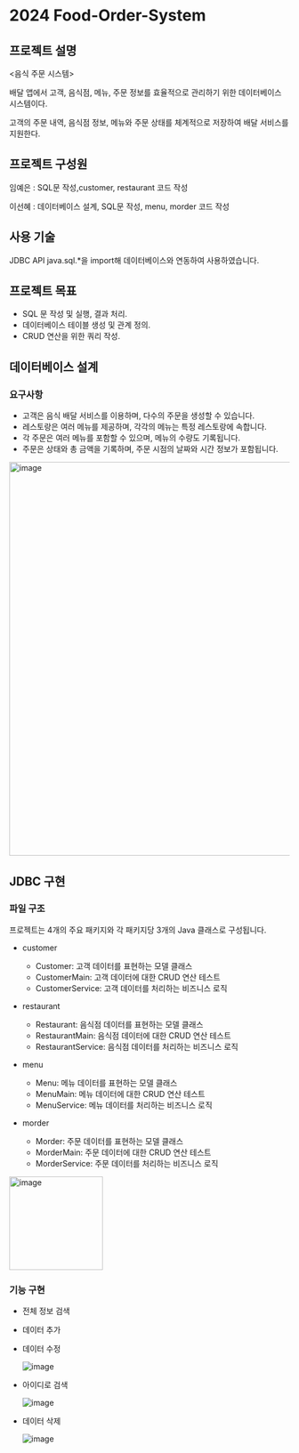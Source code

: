 # 2024 Food-Order-System

## 프로젝트 설명
<음식 주문 시스템> 

배달 앱에서 고객, 음식점, 메뉴, 주문 정보를 효율적으로 관리하기 위한 데이터베이스 시스템이다. 

고객의 주문 내역, 음식점 정보, 메뉴와 주문 상태를 체계적으로 저장하여 배달 서비스를 지원한다.

## 프로젝트 구성원

임예은 : SQL문 작성,customer, restaurant 코드 작성

이선혜 : 데이터베이스 설계, SQL문 작성, menu, morder 코드 작성

## 사용 기술
JDBC API java.sql.*을 import해 데이터베이스와 연동하여 사용하였습니다.

## 프로젝트 목표
- SQL 문 작성 및 실행, 결과 처리.
- 데이터베이스 테이블 생성 및 관계 정의.
- CRUD 연산을 위한 쿼리 작성.

## 데이터베이스 설계
### 요구사항
- 고객은 음식 배달 서비스를 이용하며, 다수의 주문을 생성할 수 있습니다.
- 레스토랑은 여러 메뉴를 제공하며, 각각의 메뉴는 특정 레스토랑에 속합니다.
- 각 주문은 여러 메뉴를 포함할 수 있으며, 메뉴의 수량도 기록됩니다.
- 주문은 상태와 총 금액을 기록하며, 주문 시점의 날짜와 시간 정보가 포함됩니다.
<img width="708" alt="image" src="https://github.com/user-attachments/assets/5c05123d-0fad-4055-924a-b618c30d14e2" />

## JDBC 구현
### 파일 구조
프로젝트는 4개의 주요 패키지와 각 패키지당 3개의 Java 클래스로 구성됩니다.
- customer
  - Customer: 고객 데이터를 표현하는 모델 클래스
  - CustomerMain: 고객 데이터에 대한 CRUD 연산 테스트
  - CustomerService: 고객 데이터를 처리하는 비즈니스 로직
    
- restaurant
  - Restaurant: 음식점 데이터를 표현하는 모델 클래스
  - RestaurantMain: 음식점 데이터에 대한 CRUD 연산 테스트
  - RestaurantService: 음식점 데이터를 처리하는 비즈니스 로직
    
- menu
  - Menu: 메뉴 데이터를 표현하는 모델 클래스
  - MenuMain: 메뉴 데이터에 대한 CRUD 연산 테스트
  - MenuService: 메뉴 데이터를 처리하는 비즈니스 로직
    
- morder
  - Morder: 주문 데이터를 표현하는 모델 클래스
  - MorderMain: 주문 데이터에 대한 CRUD 연산 테스트
  - MorderService: 주문 데이터를 처리하는 비즈니스 로직
<img width="168" alt="image" src="https://github.com/user-attachments/assets/727f298d-d5e9-4af1-a6e1-78a2b10f8ada" />

### 기능 구현
- 전체 정보 검색
- 데이터 추가
- 데이터 수정
	           
  ![image](https://github.com/user-attachments/assets/afac15d4-5223-4e10-921e-06f848fcfe14)
- 아이디로 검색
  	           
  ![image](https://github.com/user-attachments/assets/3cf8996b-0cf2-45ba-a551-92388844f651)
- 데이터 삭제
  	         
  ![image](https://github.com/user-attachments/assets/69d2b926-0fff-4281-89fa-b23fdd6540cb)
